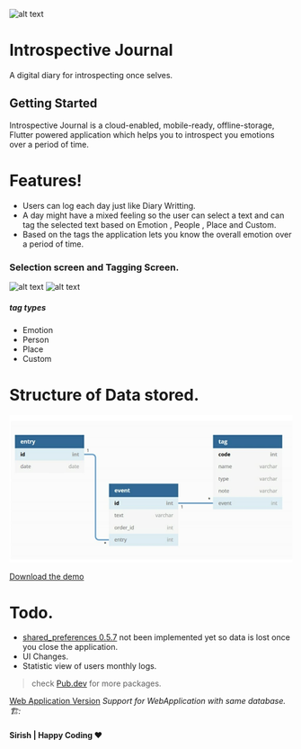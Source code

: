 ![alt text](https://github.com/SirishC/journal/blob/master/assets/images/logo.png)
# Introspective Journal
A digital diary for introspecting once selves.
## Getting Started

Introspective Journal  is a cloud-enabled, mobile-ready, offline-storage, Flutter powered application which helps you to introspect you emotions over a period of time.


# Features!

  - Users can log each day just like Diary Writting.
  - A day might have a mixed feeling so the user can select a text and can tag the selected text based on Emotion , People , Place and Custom.
  - Based on the tags the application lets you know the overall emotion over a period of time.
  


### Selection screen and Tagging Screen.
![alt text](https://github.com/SirishC/journal/blob/master/assets/images/SelectionScreen.gif)       ![alt text](https://github.com/SirishC/journal/blob/master/assets/images/TagScreen.gif)


##### tag types
- Emotion
- Person
- Place
- Custom
# Structure of Data stored.
![alt text](https://github.com/SirishC/journal/blob/master/assets/images/Dataflow.jpeg)



[Download the demo](https://github.com/SirishC/journal/raw/master/assets/images/demo.mp4)

# Todo.
- [shared_preferences 0.5.7](https://pub.dev/packages/shared_preferences) not been implemented yet so data is lost once you close the application.
- UI Changes.
- Statistic view of users monthly logs.
> check [Pub.dev](https://pub.dev) for more packages.



[Web Application Version](https://github.com/krishtna999/emotion-journal)
_Support for WebApplication with same database. 🏗️:_ 

#### Sirish | Happy Coding :hearts:

